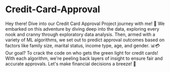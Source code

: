 # Credit-Card-Approval
Hey there! Dive into our Credit Card Approval Project journey with me! 🚀 We embarked on this adventure by diving deep into the data, exploring every nook and cranny through exploratory data analysis. Then, armed with a variety of ML algorithms, we set out to predict approval outcomes based on factors like family size, marital status, income type, age, and gender. 📊💳 Our goal? To crack the code on who gets the green light for credit cards! With each algorithm, we're peeling back layers of insight to ensure fair and accurate approvals. Let's make financial decisions a breeze! 🌟

